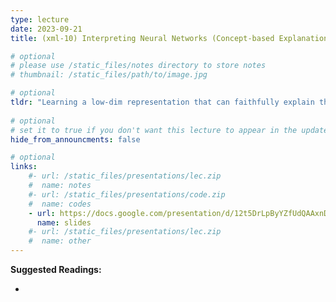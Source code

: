 ```yaml
---
type: lecture
date: 2023-09-21
title: (xml-10) Interpreting Neural Networks (Concept-based Explanations)

# optional
# please use /static_files/notes directory to store notes
# thumbnail: /static_files/path/to/image.jpg

# optional
tldr: "Learning a low-dim representation that can faithfully explain the downstream task of the DNN"
  
# optional
# set it to true if you don't want this lecture to appear in the updates section
hide_from_announcments: false

# optional
links: 
    #- url: /static_files/presentations/lec.zip
    #  name: notes
    #- url: /static_files/presentations/code.zip
    #  name: codes
    - url: https://docs.google.com/presentation/d/12t5DrLpByYZfUdQAAxnDNG4Fz2bpIK2tIbcCayRJFUk/edit?usp=sharing
      name: slides
    #- url: /static_files/presentations/lec.zip
    #  name: other
---
```


**Suggested Readings:**
- []()
